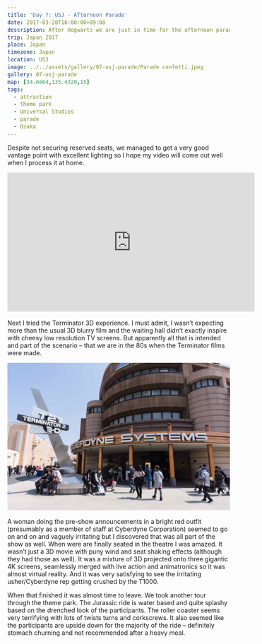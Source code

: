 ```yaml
---
title: 'Day 7: USJ - Afternoon Parade'
date: 2017-03-28T16:00:00+09:00
description: After Hogwarts we are just in time for the afternoon parade.
trip: Japan 2017
place: Japan
timezone: Japan
location: USJ
image: ../../assets/gallery/07-usj-parade/Parade confetti.jpeg
gallery: 07-usj-parade
map: [34.6664,135.4320,15]
tags:
  - attraction
  - theme park
  - Universal Studios
  - parade
  - Osaka
---
```

Despite not securing reserved seats, we managed to get a very good vantage point with excellent lighting so I hope my video will come out well when I process it at home.

<iframe width="560" height="315" src="https://www.youtube.com/embed/Dc8LTJuevk0" title="YouTube video player" frameborder="0" allow="accelerometer; autoplay; clipboard-write; encrypted-media; gyroscope; picture-in-picture; web-share" allowfullscreen></iframe>

Next I tried the Terminator 3D experience. I must admit, I wasn’t expecting more than the usual 3D blurry film and the waiting hall didn’t exactly inspire with cheesy low resolution TV screens. But apparently all that is intended and part of the scenario – that we are in the 80s when the Terminator films were made.

![Terminator 3D experience](../../assets/gallery/07-usj-parade/Cyberdyne_systems.jpeg)

A woman doing the pre-show announcements in a bright red outfit (presumably as a member of staff at Cyberdyne Corporation) seemed to go on and on and vaguely irritating but I discovered that was all part of the show as well.
When were are finally seated in the theatre I was amazed. It wasn’t just a 3D movie with puny wind and seat shaking effects (although they had those as well). It was a mixture of 3D projected onto three gigantic 4K screens, seamlessly merged with live action and animatronics so it was almost virtual reality. And it was very satisfying to see the irritating usher/Cyberdyne rep getting crushed by the T1000.

When that finished it was almost time to leave. We took another tour through the theme park. The Jurassic ride is water based and quite splashy based on the drenched look of the participants. The roller coaster seems very terrifying with lots of twists turns and corkscrews. It also seemed like the participants are upside down for the majority of the ride – definitely stomach churning and not recommended after a heavy meal.
